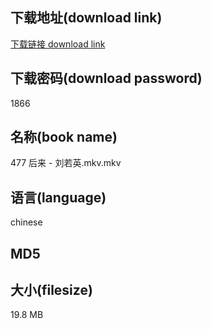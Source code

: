 ## 下载地址(download link)
[下载链接 download link](https://tutu365.netlify.app/?s=477+%E5%90%8E%E6%9D%A5+-+%E5%88%98%E8%8B%A5%E8%8B%B1.mkv)

## 下载密码(download password)
1866

## 名称(book name)
477 后来 - 刘若英.mkv.mkv

## 语言(language)
chinese

## MD5


## 大小(filesize)
19.8 MB
